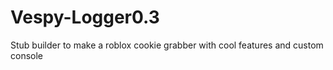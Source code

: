# Vespy-Logger0.3
Stub builder to make a roblox cookie grabber with cool features and custom console


